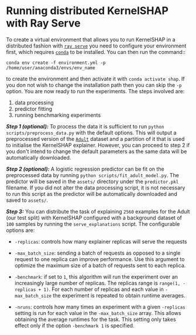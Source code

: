 # Running distributed KernelSHAP with Ray Serve

To create a virtual environment that allows you to run KernelSHAP in a distributed fashion with [`ray serve`](https://github.com/ray-project/ray) you need to configure your environment first, which requires [`conda`](https://problemsolvingwithpython.com/01-Orientation/01.05-Installing-Anaconda-on-Linux/) to be installed. You can then run the command::

`conda env create -f environment.yml -p /home/user/anaconda3/envs/env_name`

to create the environment and then activate it with `conda activate shap`. If you don not wish to change the installation path then you can skip the `-p` option. You are now ready to run the experiments. The steps involved are:

1. data processing 
2. predictor fitting
2. running benchmarking experiments

_**Step 1 (optional):**_ To process the data it is sufficient to run `python scripts/preprocess_data.py` with the default options. This will output a preprocessed version of the [`Adult`](http://archive.ics.uci.edu/ml/datasets/Adult) dataset and a partition of it that is used to initialise the KernelSHAP explainer. However, you can proceed to step 2 if you don't intend to change the default parameters as the same data will be automatically downloaded.

_**Step 2 (optional):**_ A logistic regression predictor can be fit on the preprocessed data by running `python scripts/fit_adult_model.py`. The predictor will be saved in the `assets/` directory under the `predictor.pkl` filename. If you did not alter the data processing script, it is not necessary to run this script as the predictor will be automatically downloaded and saved to `assets/`.


_**Step 3:**_ You can distribute the task of explaining `2560` examples for the Adult (our test split) with KernelSHAP configured with a background dataset of `100` samples by running the `serve_explanations` script. The configurable options are:

- `-replicas`: controls how many explainer replicas will serve the requests

- `-max_batch_size`: sending a batch of requests as opposed to a single request to one replica can improve performance. Use this argument to optimize the maximum size of a batch of requests sent to each replica. 
- `-benchmark`: if set to `1`, this algorithm will run the experiment over an increasingly large number of replicas. The replicas range is `range(1, -replicas + 1)`. For each number of replicas and each value in `-max_batch_size` the experiment is repeated to obtain runtime averages.
- `-nruns`: controls how many times an experiment with a given `-replicas` setting is run for each value in the `-max_batch_size` array. This allows obtaining the average runtimes for the task. This setting only takes effect only if the option `-benchmark 1` is specified.
